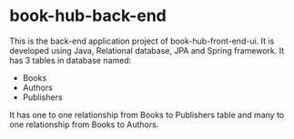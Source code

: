 # book-hub-back-end
This is the back-end application project of book-hub-front-end-ui. It is developed using Java, Relational database, JPA and 
Spring framework. It has 3 tables in database named:
- Books
- Authors
- Publishers

It has one to one relationship from Books to Publishers table and many to one relationship from Books to Authors.
